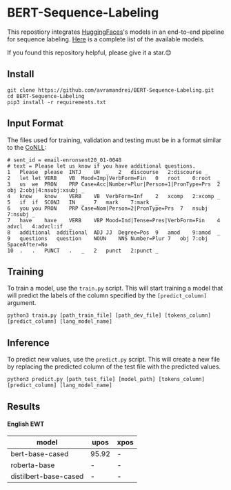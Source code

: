 # BERT-Sequence-Labeling

This repostiory integrates [HuggingFaces](https://github.com/huggingface)'s models in an end-to-end pipeline for sequence labeling. [Here](https://huggingface.co/transformers/pretrained_models.html) 
is a complete list of the available models. 

If you found this repository helpful, please give it a star.:blush:

## Install

```
git clone https://github.com/avramandrei/BERT-Sequence-Labeling.git
cd BERT-Sequence-Labeling
pip3 install -r requirements.txt
```

## Input Format

The files used for training, validation and testing must be in a format similar to the [CoNLL](https://universaldependencies.org/format.html): 

```
# sent_id = email-enronsent20_01-0048
# text = Please let us know if you have additional questions.
1	Please	please	INTJ	UH	_	2	discourse	2:discourse	_
2	let	let	VERB	VB	Mood=Imp|VerbForm=Fin	0	root	0:root	_
3	us	we	PRON	PRP	Case=Acc|Number=Plur|Person=1|PronType=Prs	2	obj	2:obj|4:nsubj:xsubj	_
4	know	know	VERB	VB	VerbForm=Inf	2	xcomp	2:xcomp	_
5	if	if	SCONJ	IN	_	7	mark	7:mark	_
6	you	you	PRON	PRP	Case=Nom|Person=2|PronType=Prs	7	nsubj	7:nsubj	_
7	have	have	VERB	VBP	Mood=Ind|Tense=Pres|VerbForm=Fin	4	advcl	4:advcl:if	_
8	additional	additional	ADJ	JJ	Degree=Pos	9	amod	9:amod	_
9	questions	question	NOUN	NNS	Number=Plur	7	obj	7:obj	SpaceAfter=No
10	.	.	PUNCT	.	_	2	punct	2:punct	_
```

## Training

To train a model, use the `train.py` script. This will start training a model that will predict the labels of the column specified by the `[predict_column]` argument.

```
python3 train.py [path_train_file] [path_dev_file] [tokens_column] [predict_column] [lang_model_name]
```

## Inference

To predict new values, use the `predict.py` script. This will create a new file by replacing the predicted column of the test file with the predicted values.

```
python3 predict.py [path_test_file] [model_path] [tokens_column] [predict_column] [lang_model_name]
```

## Results

#### English EWT

| model | upos | xpos | 
| --- | --- | --- |
| bert-base-cased | 95.92 | - |
| roberta-base | - | - |
| distilbert-base-cased | - | - |



